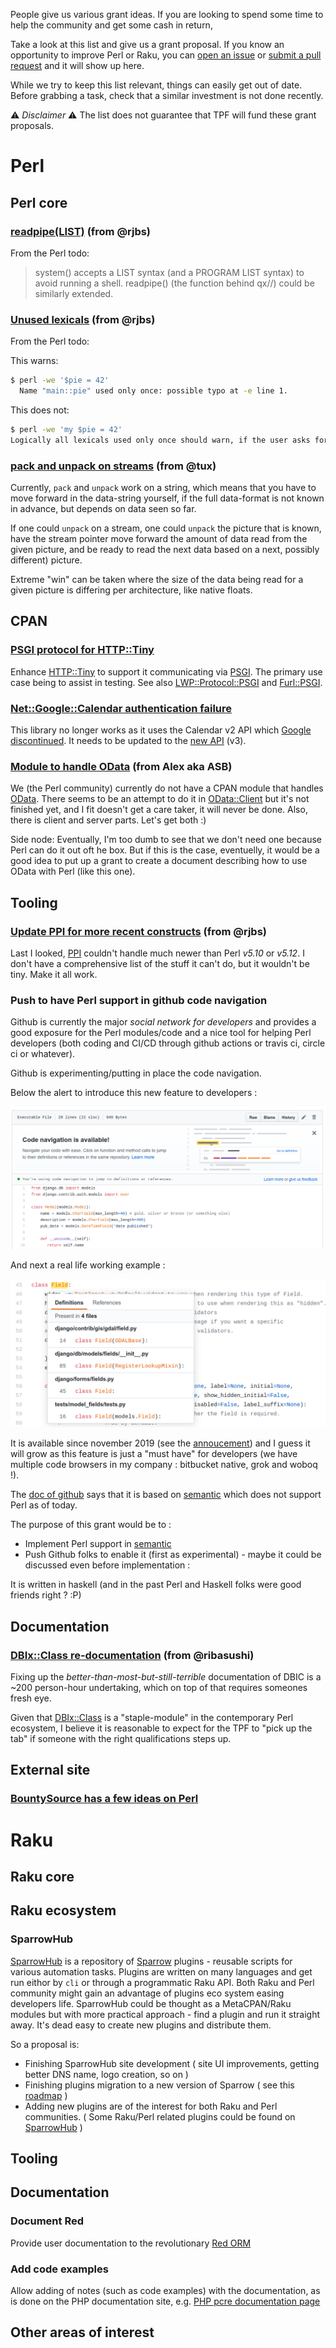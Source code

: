 People give us various grant ideas. If you are looking to spend some time to help the community and get some cash in return, 

Take a look at this list and give us a grant proposal. If you know an opportunity to improve Perl or Raku, you can [open an issue](https://github.com/tpf/grants-perlfoundation-org/issues) or [submit a pull request](https://github.com/tpf/grants-perlfoundation-org/pulls) and it will show up here.

While we try to keep this list relevant, things can easily get out of date. Before grabbing a task, check that a similar investment is not done recently.

⚠️ *Disclaimer* ⚠️ The list does not guarantee that TPF will fund these grant proposals.

# Perl

## Perl core

### [readpipe(LIST)](https://rjbs.manxome.org/rubric/entry/1964) (from @rjbs)

From the Perl todo:

> system() accepts a LIST syntax (and a PROGRAM LIST syntax) to avoid running a shell. readpipe() (the function behind qx//) could be similarly extended.


### [Unused lexicals](https://rjbs.manxome.org/rubric/entry/1964) (from @rjbs)

From the Perl todo:

This warns:

```bash
$ perl -we '$pie = 42'
  Name "main::pie" used only once: possible typo at -e line 1.
```

This does not:

```bash
$ perl -we 'my $pie = 42'
Logically all lexicals used only once should warn, if the user asks for warnings. An unworked RT ticket (#5087) has been open for eleven years for this discrepancy.
```

### [pack and unpack on streams](http://blogs.perl.org/users/makoto_nozaki/2015/07/grant-idea---pack-and-unpack-on-streams.html) (from @tux)

Currently, `pack` and `unpack` work on a string, which means that you have to move forward in the data-string yourself, if the full data-format is not known in advance, but depends on data seen so far.

If one could `unpack` on a stream, one could `unpack` the picture that is known, have the stream pointer move forward the amount of data read from the given picture, and be ready to read the next data based on a next, possibly different) picture.

Extreme "win" can be taken where the size of the data being read for a given picture is differing per architecture, like native floats.

## CPAN

### [PSGI protocol for HTTP::Tiny](https://perl-foundation-outreach.github.io/gsoc-2020-ideas/perl/HTTP-Tiny-PSGI.html)

Enhance [HTTP::Tiny](https://metacpan.org/pod/HTTP::Tiny) to support it communicating via [PSGI](https://metacpan.org/pod/PSGI). The primary use case being to assist in testing. See also [LWP::Protocol::PSGI](https://metacpan.org/pod/LWP::Protocol::PSGI) and [Furl::PSGI](https://metacpan.org/pod/Furl::PSGI).

### [Net::Google::Calendar authentication failure](https://rt.cpan.org/Public/Bug/Display.html?id=100421)

This library no longer works as it uses the Calendar v2 API which [Google discontinued](https://developers.googleblog.com/2014/07/upgrade-now-to-calendar-apiv3.html). It needs to be updated to the [new API](https://developers.google.com/calendar/) (v3).

### [Module to handle OData](http://blogs.perl.org/users/makoto_nozaki/2015/07/grant-idea---odata.html) (from Alex aka ASB)

We (the Perl community) currently do not have a CPAN module that handles [OData](https://www.odata.org/). There seems to be an attempt to do it in [OData::Client](https://github.com/mrallen1/OData-Client) but it's not finished yet, and I fit doesn't get a care taker, it will never be done. Also, there is client and server parts. Let's get both :)

Side node: Eventually, I'm too dumb to see that we don't need one because Perl can do it out oft he box. But if this is the case, eventuelly, it would be a good idea to put up a grant to create a document describing how to use OData with Perl (like this one).

## Tooling
### [Update PPI for more recent constructs](https://rjbs.manxome.org/rubric/entry/1964) (from @rjbs)

Last I looked, [PPI](https://metacpan.org/pod/PPI) couldn't handle much newer than Perl *v5.10* or *v5.12*. I don't have a comprehensive list of the stuff it can't do, but it wouldn't be tiny. Make it all work.

### Push to have Perl support in github code navigation

Github is currently the major *social network for developers* and provides a good exposure for the Perl modules/code and a nice tool for helping Perl developers (both coding and CI/CD through github actions or travis ci, circle ci or whatever).

Github is experimenting/putting in place the code navigation.

Below the alert to introduce this new feature to developers :

![Code navigation alert](./githubcodenav/codenavalert.png)

And next a real life working example : 

![Code navigation example](./githubcodenav/codenavexample.png)

It is available since november 2019 (see the [annoucement](https://github.blog/changelog/2019-11-13-code-navigation-is-now-available-for-all-go-python-and-ruby-repositories/)) and I guess it will grow as this feature is just a "must have" for developers (we have multiple code browsers in my company : bitbucket native, grok and woboq !).

The [doc of github](https://help.github.com/en/github/managing-files-in-a-repository/navigating-code-on-github) says that it is based on [semantic](https://github.com/github/semantic) which does not support Perl as of today.

The purpose of this grant would be to :
* Implement Perl support in [semantic](https://github.com/github/semantic)
* Push Github folks to enable it (first as experimental) - maybe it could be discussed even before implementation :

It is written in haskell (and in the past Perl and Haskell folks were good friends right ? :P)

## Documentation
### [DBIx::Class re-documentation](http://blogs.perl.org/users/makoto_nozaki/2015/07/grant-idea---dbixclass-re-documentation.html) (from @ribasushi)

Fixing up the *better-than-most-but-still-terrible* documentation of DBIC is a ~200 person-hour undertaking, which on top of that requires someones fresh eye. 

Given that [DBIx::Class](https://metacpan.org/pod/DBIx::Class) is a "staple-module" in the contemporary Perl ecosystem, I believe it is reasonable to expect for the TPF to "pick up the tab" if someone with the right qualifications steps up.

## External site

### [BountySource has a few ideas on Perl](https://www.bountysource.com/teams/perl/issues)

# Raku

## Raku core

## Raku ecosystem

### SparrowHub

[SparrowHub](http://repo.westus.cloudapp.azure.com/hub) is a repository of [Sparrow](https://github.com/melezhik/Sparrow6) plugins - reusable scripts for various automation tasks. Plugins are written on many languages and get run eithor by `cli` or through a programmatic Raku API. Both Raku and Perl community might gain an advantage of plugins eco system easing developers life. SparrowHub could be thought as a MetaCPAN/Raku modules but with more practical approach - find a plugin and run it straight away. It's dead easy to create new plugins and distribute them. 

So a proposal is:

* Finishing SparrowHub site development ( site UI improvements, getting better DNS name, logo creation, so on )
* Finishing plugins migration to a new version of Sparrow ( see this [roadmap](https://github.com/melezhik/Sparrow6/blob/master/Roadmap.md#medium-priority) )
* Adding new plugins are of the interest for both Raku and Perl communities. ( Some Raku/Perl related plugins could be found on [SparrowHub](http://repo.westus.cloudapp.azure.com/hub/search?q=perl+%7C%7C+Perl+%7C%7C+Raku+%7C%7C+raku+%7C%7C+cpm+%7C%7C+cpan+%7C%7C+zef+) )

## Tooling

## Documentation

### Document Red

Provide user documentation to the revolutionary [Red ORM](https://github.com/FCO/Red)

### Add code examples

Allow adding of notes (such as code examples) with the documentation, as is done on the PHP documentation site, e.g. [PHP pcre documentation page](https://www.php.net/manual/en/pcre.pattern.php)

## Other areas of interest
